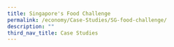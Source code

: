 ```yaml
---
title: Singapore's Food Challenge
permalink: /economy/Case-Studies/SG-food-challenge/
description: ""
third_nav_title: Case Studies
---
```

